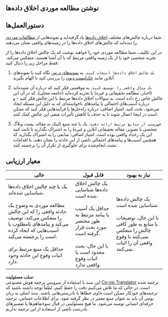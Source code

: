 <!--
CO_OP_TRANSLATOR_METADATA:
{
  "original_hash": "b588c0fc73014f52520c666efc3e0cc3",
  "translation_date": "2025-08-24T21:25:17+00:00",
  "source_file": "1-Introduction/02-ethics/assignment.md",
  "language_code": "fa"
}
-->
## نوشتن مطالعه موردی اخلاق داده‌ها

## دستورالعمل‌ها

شما درباره چالش‌های مختلف [اخلاق داده‌ها](README.md#2-ethics-challenges) یاد گرفته‌اید و نمونه‌هایی از [مطالعات موردی](README.md#3-case-studies) را دیده‌اید که چالش‌های اخلاق داده‌ها را در زمینه‌های واقعی نشان می‌دهند.

در این تکلیف، شما مطالعه موردی خود را خواهید نوشت که یک چالش اخلاق داده‌ها را از تجربه شخصی خود یا از یک زمینه واقعی مرتبط که با آن آشنا هستید، منعکس می‌کند. فقط مراحل زیر را دنبال کنید:

1. `یک چالش اخلاق داده‌ها انتخاب کنید`. به [نمونه‌های درس](README.md#2-ethics-challenges) نگاه کنید یا نمونه‌های آنلاین مانند [چک‌لیست دیون](https://deon.drivendata.org/examples/) را بررسی کنید تا الهام بگیرید.

2. `یک مثال واقعی را توصیف کنید`. به موقعیتی فکر کنید که درباره آن شنیده‌اید (اخبار، مطالعه تحقیقاتی و غیره) یا تجربه کرده‌اید (جامعه محلی)، که در آن این چالش خاص رخ داده است. به سوالات اخلاق داده‌ها مرتبط با این چالش فکر کنید - و درباره آسیب‌های احتمالی یا پیامدهای ناخواسته‌ای که به دلیل این مسئله ایجاد می‌شود، بحث کنید. امتیاز اضافی: درباره راه‌حل‌ها یا فرآیندهایی فکر کنید که ممکن است در اینجا اعمال شوند تا به حذف یا کاهش تأثیرات منفی این چالش کمک کنند.

3. `فهرستی از منابع مرتبط ارائه دهید`. یک یا چند منبع (لینک به مقاله، پست وبلاگ شخصی یا تصویر، مقاله تحقیقاتی آنلاین و غیره) را به اشتراک بگذارید تا ثابت کنید این یک رخداد واقعی بوده است. امتیاز اضافی: منابعی را به اشتراک بگذارید که همچنین آسیب‌ها و پیامدهای احتمالی ناشی از این حادثه را نشان دهند، یا اقدامات مثبت انجام‌شده برای جلوگیری از تکرار آن را برجسته کنند.



## معیار ارزیابی

عالی | قابل قبول | نیاز به بهبود
--- | --- | -- |
یک یا چند چالش اخلاق داده‌ها شناسایی شده‌اند. <br/> <br/> مطالعه موردی به وضوح یک حادثه واقعی را که این چالش را منعکس می‌کند، توصیف می‌کند و پیامدهای نامطلوب یا آسیب‌هایی که ایجاد کرده است را برجسته می‌کند. <br/><br/> حداقل یک منبع مرتبط برای اثبات وقوع این حادثه وجود دارد. | یک چالش اخلاق داده‌ها شناسایی شده است. <br/><br/> حداقل یک آسیب یا پیامد مرتبط به طور مختصر مورد بحث قرار گرفته است. <br/><br/> با این حال، بحث محدود است یا اثبات وقوع واقعی ندارد. | یک چالش داده‌ها شناسایی شده است. <br/><br/> با این حال، توضیحات یا منابع به طور کافی چالش را منعکس نمی‌کنند یا وقوع واقعی آن را اثبات نمی‌کنند. |

**سلب مسئولیت**:  
این سند با استفاده از سرویس ترجمه هوش مصنوعی [Co-op Translator](https://github.com/Azure/co-op-translator) ترجمه شده است. در حالی که ما تلاش می‌کنیم دقت را حفظ کنیم، لطفاً توجه داشته باشید که ترجمه‌های خودکار ممکن است حاوی خطاها یا نادرستی‌هایی باشند. سند اصلی به زبان بومی آن باید به عنوان منبع معتبر در نظر گرفته شود. برای اطلاعات حساس، ترجمه حرفه‌ای انسانی توصیه می‌شود. ما هیچ مسئولیتی در قبال سوءتفاهم‌ها یا تفسیرهای نادرست ناشی از استفاده از این ترجمه نداریم.